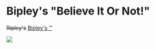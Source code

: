 # Bipley's "Believe It Or Not!"


<a href="https://ripleys.com/" target="_blank" style="text-decoration: line-through;">Ripley's</a> <a href="https://pagodingo.github.io/Bipleys-Believe-It-Or-Not/" target="_blank">Bipley's ™</a>

<img src="https://user-images.githubusercontent.com/47116316/185295387-d41263d6-2df1-4f16-9527-1f6613a1dea3.png" />
